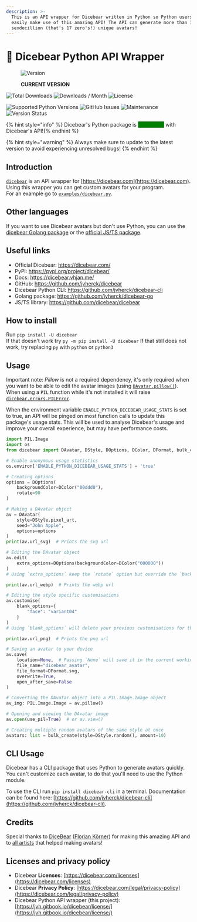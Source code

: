 ```yaml
---
description: >-
  This is an API wrapper for Dicebear written in Python so Python users can also
  easily make use of this amazing API! The API can generate more than 1
  sexdecillion (that's 17 zero's!) unique avatars!
---
```


# 🐻 Dicebear Python API Wrapper

<figure><img src="https://img.shields.io/pypi/v/dicebear" alt="Version"><figcaption><p><strong>CURRENT VERSION</strong></p></figcaption></figure>

![Total Downloads](https://static.pepy.tech/badge/dicebear?period=total\&units=international\_system\&left\_color=grey\&right\_color=blue\&left\_text=Downloads) ![Downloads / Month](https://static.pepy.tech/badge/dicebear/month?period=month\&units=international\_system\&left\_color=grey\&right\_color=orange\&left\_text=Downloads/Month) ![License](https://img.shields.io/github/license/jvherck/dicebear)

![Supported Python Versions](https://img.shields.io/pypi/pyversions/dicebear) ![GitHub Issues](https://img.shields.io/github/issues/jvherck/dicebear) ![Maintenance](https://img.shields.io/maintenance/yes/2025) ![Version Status](https://img.shields.io/pypi/status/dicebear)

{% hint style="info" %}
Dicebear's Python package is <mark style="color:green;background-color:green;">up-to-date</mark> with Dicebear's API!{% endhint %}

{% hint style="warning" %}
Always make sure to update to the latest version to avoid experiencing unresolved bugs!
{% endhint %}

## Introduction

[`dicebear`](https://pypi.org/project/dicebear/) is an API wrapper for [https://dicebear.com](https://dicebear.com). Using this wrapper you can get custom avatars for your program.\
For an example go to [`examples/dicebear.py`](https://github.com/jvherck/dicebear/tree/main/examples).

## Other languages
If you want to use Dicebear avatars but don't use Python, you can use the 
[dicebear Golang package](https://github.com/jvherck/dicebear-go) or the 
[official JS/TS package](https://github.com/dicebear/dicebear).

## Useful links  
* Official Dicebear: https://dicebear.com/
* PyPI: https://pypi.org/project/dicebear/
* Docs: https://dicebear.vhjan.me/  
* GitHub: https://github.com/jvherck/dicebear  
* Dicebear Python CLI: https://github.com/jvherck/dicebear-cli  
* Golang package: https://github.com/jvherck/dicebear-go
* JS/TS library: https://github.com/dicebear/dicebear

## How to install

Run `pip install -U dicebear`\
If that doesn't work try `py -m pip install -U dicebear`
If that still does not work, try replacing `py` with `python` or `python3`

## Usage

Important note: _Pillow_ is not a required dependency, it's only required when you want to be able to edit the avatar images (using [`DAvatar.pillow()`](reference/avatar.md#def-pillow)). When using a `PIL` function while it's not installed it will raise [`dicebear.errors.PILError`](reference/errors.md#class-pilerror-imageerror).

When the environment variable `ENABLE_PYTHON_DICEBEAR_USAGE_STATS` is set to true, an API will be pinged on most function calls to update this package's usage stats. This will be used to analyse Dicebear's usage and improve your overall experience, but may have performance costs.

```python
import PIL.Image
import os
from dicebear import DAvatar, DStyle, DOptions, DColor, DFormat, bulk_create

# Enable anonymous usage statistics
os.environ['ENABLE_PYTHON_DICEBEAR_USAGE_STATS'] = 'true'

# Creating options
options = DOptions(
    backgroundColor=DColor("00ddd0"),
    rotate=90
)

# Making a DAvatar object
av = DAvatar(
    style=DStyle.pixel_art,
    seed="John Apple",
    options=options
)
print(av.url_svg)  # Prints the svg url

# Editing the DAvatar object
av.edit(
    extra_options=DOptions(backgroundColor=DColor("000000"))
)
# Using `extra_options` keep the `rotate` option but override the `backgroundColor` option

print(av.url_webp)  # Prints the webp url

# Editing the style specific customisations
av.customise(
    blank_options={
        "face": "variant04"
    }
)
# Using `blank_options` will delete your previous customisations for this DAvatar and generate new ones

print(av.url_png)  # Prints the png url

# Saving an avatar to your device
av.save(
    location=None,  # Passing `None` will save it in the current working directory
    file_name="dicebear_avatar",
    file_format=DFormat.svg,
    overwrite=True,
    open_after_save=False
)

# Converting the DAvatar object into a PIL.Image.Image object
av_img: PIL.Image.Image = av.pillow()

# Opening and viewing the DAvatar image
av.open(use_pil=True)  # or av.view()

# Creating multiple random avatars of the same style at once
avatars: list = bulk_create(style=DStyle.random(), amount=10)
```

## CLI Usage

Dicebear has a CLI package that uses Python to generate avatars quickly. You can't customize each avatar, to do that you'll need to use the Python module.

To use the CLI run `pip install dicebear-cli` in a terminal. Documentation can be found here: [https://github.com/jvherck/dicebear-cli](https://github.com/jvherck/dicebear-cli).

## Credits

Special thanks to [DiceBear](https://github.com/dicebear) ([Florian Körner](https://github.com/FlorianKoerner)) for making this amazing API and to [all artists](https://dicebear.com/licenses) that helped making avatars!

## Licenses and privacy policy

* Dicebear **Licenses**: [https://dicebear.com/licenses](https://dicebear.com/licenses)
* Dicebear **Privacy Policy**: [https://dicebear.com/legal/privacy-policy](https://dicebear.com/legal/privacy-policy)
* Dicebear Python API wrapper (this project): [https://jvh.gitbook.io/dicebear/license/](https://jvh.gitbook.io/dicebear/license/)

